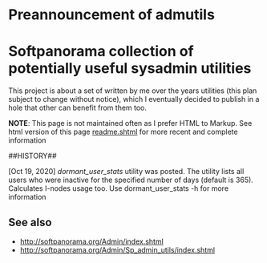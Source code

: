 # Preannouncement of admutils
# Softpanorama collection of potentially useful sysadmin utilities

This project is about a set of written by me over the years utilities (this plan subject to change without notice), which I eventually decided to publish in a hole that other can benefit from them too. 

**NOTE**: This page is not maintained often as I prefer HTML to Markup. See html version of this page [readme.shtml](https://github.com/softpano/admutils/readme.shtml) for more recent and complete information

##HISTORY##

[Oct 19, 2020] *dormant_user_stats* utility was posted. The utility lists all users who were inactive for the specified number of days (default is 365). Calculates I-nodes usage too. Use dormant_user_stats -h for more information 

## See also ##

* http://softpanorama.org/Admin/index.shtml
* http://softpanorama.org/Admin/Sp_admin_utils/index.shtml
